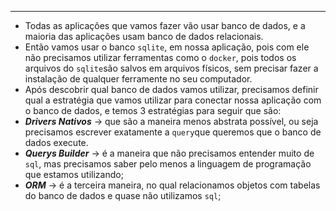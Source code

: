 ___
- Todas as aplicações que vamos fazer vão usar banco de dados, e a maioria das aplicações usam banco de dados relacionais.
- Então vamos usar o banco `sqlite`, em nossa aplicação, pois com ele não precisamos utilizar ferramentas como o `docker`, pois todos os arquivos do `sqlite`são salvos em arquivos físicos, sem precisar fazer a instalação de qualquer ferramente no seu computador.
- Após descobrir qual banco de dados vamos utilizar, precisamos definir qual a estratégia que vamos utilizar para conectar nossa aplicação com o banco de dados, e temos 3 estratégias para seguir que são:
- ***Drivers Nativos*** -> que são a maneira menos abstrata possível, ou seja precisamos escrever exatamente a `query`que queremos que o banco de dados execute.
- ***Querys Builder*** -> é a maneira que não precisamos entender muito de `sql`, mas precisamos saber pelo menos a linguagem de programação que estamos utilizando;
- ***ORM*** -> é a terceira maneira, no qual relacionamos objetos com tabelas do banco de dados e quase não utilizamos `sql`;
